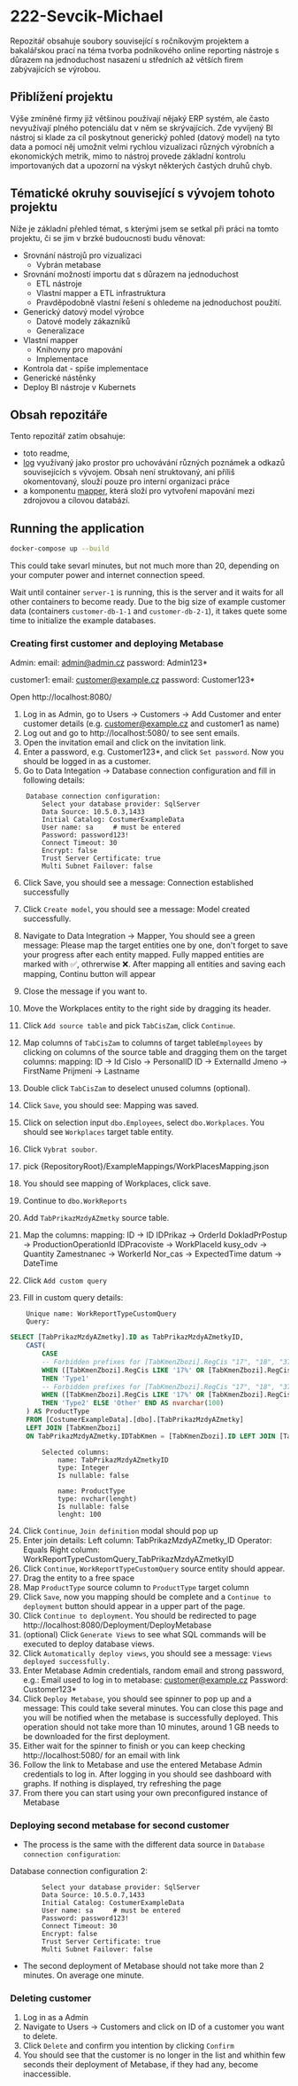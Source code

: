 # 222-Sevcik-Michael

Repozitář obsahuje soubory související s ročníkovým projektem a bakalářskou prací na téma tvorba podnikového online reporting nástroje s důrazem na jednoduchost nasazení u středních až větších firem zabývajících se výrobou.

## Přiblížení projektu

Výše zmíněné firmy již většinou používají nějaký ERP systém, ale často nevyužívají plného potenciálu dat v něm se skrývajících. Zde vyvíjený BI nástroj si klade za cíl poskytnout generický pohled (datový model) na tyto data a pomocí něj umožnit velmi rychlou vizualizaci různých výrobních a ekonomických metrik, mimo to nástroj provede základní kontrolu importovaných dat a upozorní na výskyt některých častých druhů chyb.

## Tématické okruhy související s vývojem tohoto projektu

Níže je základní přehled témat, s kterými jsem se setkal při práci na tomto projektu, či se jim v brzké budoucnosti budu věnovat:

- Srovnání nástrojů pro vizualizaci
    - Vybrán metabase
- Srovnání možností importu dat s důrazem na jednoduchost
    - ETL nástroje
    - Vlastní mapper a ETL infrastruktura
    - Pravděpodobně vlastní řešení s ohledeme na jednoduchost použití. 
- Generický datový model výrobce
    - Datové modely zákazníků
    - Generalizace
- Vlastní mapper
    - Knihovny pro mapování
    - Implementace
- Kontrola dat - spíše implementace
- Generické nástěnky
- Deploy BI nástroje v Kubernets

## Obsah repozitáře

Tento repozitář zatím obsahuje:

- toto readme,
- [log](log.txt) využívaný jako prostor pro uchovávání různých poznámek a odkazů souvisejících s vývojem. Obsah není struktovaný, ani příliš okomentovaný, slouží pouze pro interní organizaci práce
- a komponentu [mapper](Mapper), která složí pro vytvoření mapování mezi zdrojovou a cílovou databází.

## Running the application


```sh
docker-compose up --build
```

This could take sevarl minutes, but not much more than 20, depending on your computer power and internet connection speed.

Wait until container `server-1` is running, this is the server and it waits for all other containers to become ready. Due to the big size of example customer data (containers `customer-db-1-1` and `customer-db-2-1`), it takes quete some time to initialize the example databases.

### Creating first customer and deploying Metabase


Admin:
	email: admin@admin.cz
	password: Admin123*
	
customer1:
	email: customer@example.cz
	password: Customer123*

Open http://localhost:8080/
1. Log in as Admin, go to Users -> Customers -> Add Customer and enter customer details (e.g. customer@example.cz and customer1 as name)
2. Log out and go to http://localhost:5080/ to see sent emails.
3. Open the invitation email and click on the invitation link.
4. Enter a password, e.g. Customer123*, and click `Set password`. Now you should be logged in as a customer.
5. Go to Data Integation -> Database connection configuration and fill in following details:
```
	Database connection configuration:
		Select your database provider: SqlServer
		Data Source: 10.5.0.3,1433
		Initial Catalog: CostumerExampleData
		User name: sa     # must be entered
		Password: password123!
		Connect Timeout: 30
		Encrypt: false
		Trust Server Certificate: true
		Multi Subnet Failover: false
```

6. Click Save, you should see a message: Connection established successfully
7. Click `Create model`, you should see a message: Model created successfully.
8. Navigate to Data Integration -> Mapper, You should see a green message:
	Please map the target entities one by one, don't forget to save your progress after each entity mapped. Fully mapped entities are marked with ✅, othrerwise ❌. After mapping all entities and saving each mapping, Continu button will appear
9.  Close the message if you want to.
10. Move the Workplaces entity to the right side by dragging its header.
11. Click `Add source table` and pick `TabCisZam`, click `Continue`.
12. Map columns of `TabCisZam` to columns of  target table`Employees` by clicking on columns of the source table and dragging them on the target columns:
	mapping:
		ID -> Id
		Cislo -> PersonalID
		ID -> ExternalId
		Jmeno -> FirstName
		Prijmeni -> Lastname
	
13. Double click `TabCisZam` to deselect unused columns (optional).
14. Click `Save`, you should see: Mapping was saved.
15. Click on selection input `dbo.Employees`, select `dbo.Workplaces`. You should see `Workplaces` target table entity.
16. Click `Vybrat soubor`.
17. pick {RepositoryRoot}/ExampleMappings/WorkPlacesMapping.json
18. You should see mapping of Workplaces, click save.
19. Continue to `dbo.WorkReports`
20. Add `TabPrikazMzdyAZmetky` source table.
21. Map the columns:
	mapping:
		ID -> ID
		IDPrikaz -> OrderId
		DokladPrPostup -> ProductionOperationId
		IDPracoviste -> WorkPlaceId
		kusy_odv -> Quantity
		Zamestnanec -> WorkerId
		Nor_cas -> ExpectedTime
		datum -> DateTime
	
22. Click `Add custom query`
23. Fill in custom query details:
```
	Unique name: WorkReportTypeCustomQuery
	Query:
```

```sql
SELECT [TabPrikazMzdyAZmetky].ID as TabPrikazMzdyAZmetkyID,
	CAST(
		CASE
		-- Forbidden prefixes for [TabKmenZbozi].RegCis "17", "18", "37", "38" -- and [TabKmenZbozi_EXT]._pracoviste_filtr equals one of: "R", "R+cell", "R+podia", "T+R", "R+Přípraváři"
		WHEN ([TabKmenZbozi].RegCis LIKE '17%' OR [TabKmenZbozi].RegCis LIKE '18%' OR [TabKmenZbozi].RegCis LIKE '37%' OR [TabKmenZbozi].RegCis LIKE '38%') AND [TabKmenZbozi_EXT]._pracoviste_filtr IN ('R', 'R+cell', 'R+podia', 'T+R', 'R+Přípraváři')
		THEN 'Type1'
		-- Forbidden prefixes for [TabKmenZbozi].RegCis "17", "18", "37", "38" -- and [TabKmenZbozi_EXT]._pracoviste_filtr equals one of: "TR", "TR+podia", "T+R", "TR+Přípraváři"
		WHEN ([TabKmenZbozi].RegCis LIKE '17%' OR [TabKmenZbozi].RegCis LIKE '18%' OR [TabKmenZbozi].RegCis LIKE '37%' OR [TabKmenZbozi].RegCis LIKE '38%') AND [TabKmenZbozi_EXT]._pracoviste_filtr IN ('TR', 'TR+podia', 'T+R', 'TR+Přípraváři')
		THEN 'Type2' ELSE 'Other' END AS nvarchar(100) 
	) AS ProductType
	FROM [CostumerExampleData].[dbo].[TabPrikazMzdyAZmetky]
	LEFT JOIN [TabKmenZbozi]
	ON TabPrikazMzdyAZmetky.IDTabKmen = [TabKmenZbozi].ID LEFT JOIN [TabKmenZbozi_EXT] ON TabPrikazMzdyAZmetky.IDTabKmen = [TabKmenZbozi_EXT].ID
```
```
		Selected columns:
			name: TabPrikazMzdyAZmetkyID
			type: Integer
			Is nullable: false
			
			name: ProductType
			type: nvchar(lenght)
			Is nullable: false
			lenght: 100
```
24.  Click `Continue`, `Join definition` modal should pop up
25.  Enter join details:
	Left column: TabPrikazMzdyAZmetky_ID
	Operator: Equals
	Right column: WorkReportTypeCustomQuery_TabPrikazMzdyAZmetkyID
26.  Click `Continue`, `WorkReportTypeCustomQuery` source entity should appear.
27.  Drag the entity to a free space
28.  Map `ProductType` source column to `ProductType` target column
29.  Click `Save`, now you mapping should be complete and a `Continue to deployment` button should appear in a upper part of the page.
30.  Click `Continue to deployment`. You should be redirected to page http://localhost:8080/Deployment/DeployMetabase
31.  (optional) Click `Generate Views` to see what SQL commands will be executed to deploy database views.
32.  Click `Automatically deploy views`, you should see a message: `Views deployed successfully.`
33. Enter Metabase Admin credentials, random email and strong password, e.g.:
	Email used to log in to metabase: customer@example.cz
	Password: Customer123*
34. Click `Deploy Metabase`, you should see spinner to pop up and a message:
		This could take several minutes. You can close this page and you will be notified when the metabase is successfully deployed.
	This operation should not take more than 10 minutes, around 1 GB needs to be downloaded for the first deployment.
35. Either wait for the spinner to finish or you can keep checking http://localhost:5080/ for an email with link
36. Follow the link to Metabase and use the entered Metabase Admin credentials to log in. After logging in you should see dashboard with graphs. If nothing is displayed, try refreshing the page
37. From there you can start using your own preconfigured instance of Metabase
	

### Deploying second metabase for second customer
- The process is the same with the different data source in `Database connection configuration`:

Database connection configuration 2:
```
		Select your database provider: SqlServer
		Data Source: 10.5.0.7,1433
		Initial Catalog: CostumerExampleData
		User name: sa     # must be entered
		Password: password123!
		Connect Timeout: 30
		Encrypt: false
		Trust Server Certificate: true
		Multi Subnet Failover: false
```
- The second deployment of Metabase should not take more than 2 minutes. On average one minute.

	
### Deleting customer
1. Log in as a Admin
2. Navigate to Users -> Customers and click on ID of a customer you want to delete.
3. Click `Delete` and confirm you intention by clicking `Confirm`
4. You should see that the customer is no longer in the list and whithin few seconds their deployment of Metabase, if they had any, become inaccessible.